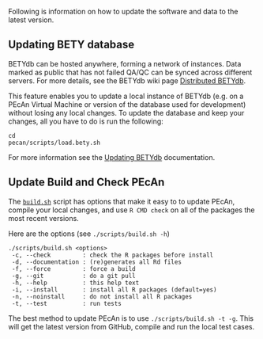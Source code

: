 Following is information on how to update the software and data to the latest version.

## Updating BETY database

BETYdb can be hosted anywhere, forming a network of instances. Data marked as public that has not failed QA/QC can be synced across different servers. For more details, see the BETYdb wiki page [Distributed BETYdb](https://github.com/PecanProject/bety/wiki/Distributed-BETYdb). 

This feature enables you to update a local instance of BETYdb (e.g. on a PEcAn Virtual Machine or version of the database used for development) without losing any local changes. To update the database and keep your changes, all you have to do is run the following:

```
cd
pecan/scripts/load.bety.sh
```

For more information see the [Updating BETYdb](https://github.com/PecanProject/bety/wiki/Updating-BETY) documentation.

## Update Build and Check PEcAn

The [`build.sh`](https://github.com/PecanProject/pecan/blob/master/scripts/build.sh) script has options that make it easy to to update PEcAn, compile your local changes, and use `R CMD check` on all of the packages  the most recent versions. 

Here are the options (see `./scripts/build.sh -h`)

```
./scripts/build.sh <options>
 -c, --check         : check the R packages before install
 -d, --documentation : (re)generates all Rd files
 -f, --force         : force a build
 -g, --git           : do a git pull
 -h, --help          : this help text
 -i, --install       : install all R packages (default=yes)
 -n, --noinstall     : do not install all R packages
 -t, --test          : run tests
```

The best method to update PEcAn is to use `./scripts/build.sh -t -g`. This will get the latest version from GitHub, compile and run the local test cases.

